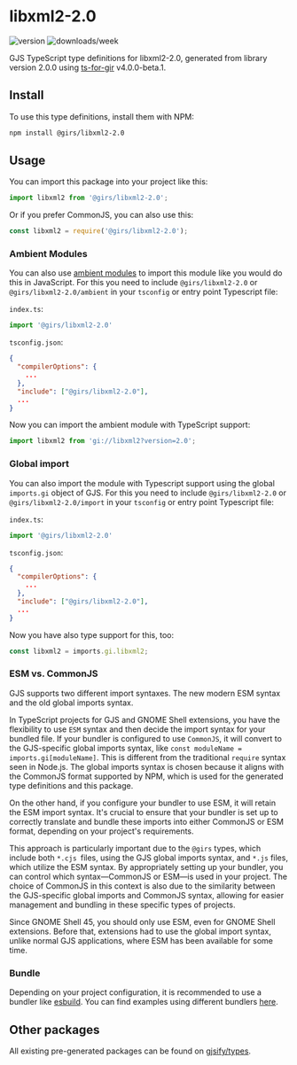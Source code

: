 
# libxml2-2.0

![version](https://img.shields.io/npm/v/@girs/libxml2-2.0)
![downloads/week](https://img.shields.io/npm/dw/@girs/libxml2-2.0)


GJS TypeScript type definitions for libxml2-2.0, generated from library version 2.0.0 using [ts-for-gir](https://github.com/gjsify/ts-for-gir) v4.0.0-beta.1.


## Install

To use this type definitions, install them with NPM:
```bash
npm install @girs/libxml2-2.0
```

## Usage

You can import this package into your project like this:
```ts
import libxml2 from '@girs/libxml2-2.0';
```

Or if you prefer CommonJS, you can also use this:
```ts
const libxml2 = require('@girs/libxml2-2.0');
```

### Ambient Modules

You can also use [ambient modules](https://github.com/gjsify/ts-for-gir/tree/main/packages/cli#ambient-modules) to import this module like you would do this in JavaScript.
For this you need to include `@girs/libxml2-2.0` or `@girs/libxml2-2.0/ambient` in your `tsconfig` or entry point Typescript file:

`index.ts`:
```ts
import '@girs/libxml2-2.0'
```

`tsconfig.json`:
```json
{
  "compilerOptions": {
    ...
  },
  "include": ["@girs/libxml2-2.0"],
  ...
}
```

Now you can import the ambient module with TypeScript support: 

```ts
import libxml2 from 'gi://libxml2?version=2.0';
```

### Global import

You can also import the module with Typescript support using the global `imports.gi` object of GJS.
For this you need to include `@girs/libxml2-2.0` or `@girs/libxml2-2.0/import` in your `tsconfig` or entry point Typescript file:

`index.ts`:
```ts
import '@girs/libxml2-2.0'
```

`tsconfig.json`:
```json
{
  "compilerOptions": {
    ...
  },
  "include": ["@girs/libxml2-2.0"],
  ...
}
```

Now you have also type support for this, too:

```ts
const libxml2 = imports.gi.libxml2;
```


### ESM vs. CommonJS

GJS supports two different import syntaxes. The new modern ESM syntax and the old global imports syntax.

In TypeScript projects for GJS and GNOME Shell extensions, you have the flexibility to use `ESM` syntax and then decide the import syntax for your bundled file. If your bundler is configured to use `CommonJS`, it will convert to the GJS-specific global imports syntax, like `const moduleName = imports.gi[moduleName]`. This is different from the traditional `require` syntax seen in Node.js. The global imports syntax is chosen because it aligns with the CommonJS format supported by NPM, which is used for the generated type definitions and this package.

On the other hand, if you configure your bundler to use ESM, it will retain the ESM import syntax. It's crucial to ensure that your bundler is set up to correctly translate and bundle these imports into either CommonJS or ESM format, depending on your project's requirements.

This approach is particularly important due to the `@girs` types, which include both `*.cjs `files, using the GJS global imports syntax, and `*.js` files, which utilize the ESM syntax. By appropriately setting up your bundler, you can control which syntax—CommonJS or ESM—is used in your project. The choice of CommonJS in this context is also due to the similarity between the GJS-specific global imports and CommonJS syntax, allowing for easier management and bundling in these specific types of projects.

Since GNOME Shell 45, you should only use ESM, even for GNOME Shell extensions. Before that, extensions had to use the global import syntax, unlike normal GJS applications, where ESM has been available for some time.

### Bundle

Depending on your project configuration, it is recommended to use a bundler like [esbuild](https://esbuild.github.io/). You can find examples using different bundlers [here](https://github.com/gjsify/ts-for-gir/tree/main/examples).

## Other packages

All existing pre-generated packages can be found on [gjsify/types](https://github.com/gjsify/types).

